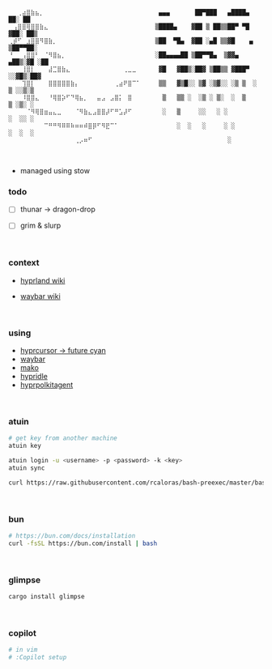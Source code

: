 ```text
⠀⠀⢀⣴⣿⣷⣦⡀⠀⠀⠀⠀⠀⠀⠀⠀⠀⠀⠀⠀⠀⠀⠀⠀⠀⠀⠀⠀⠀⠀     ▄▄▄       ██▀███   ▄████▄   ██░ ██
⠀⢠⣿⣿⢿⣿⣿⣷⣄⠀⠀⠀⠀⠀⠀⠀⠀⠀⠀⠀⠀⠀⠀⠀⠀⠀⠀⠀⠀⠀    ▒████▄    ▓██ ▒ ██▒▒██▀ ▀█  ▓██░ ██▒
⢀⡾⠋⠀⣰⣿⣿⠻⣿⣷⡀⠀⠀⠀⠀⠀⠀⠀⠀⠀⠀⠀⠀⠀⠀⠀⠀⠀⠀⠀    ▒██  ▀█▄  ▓██ ░▄█ ▒▒▓█    ▄ ▒██▀▀██░
⠘⠀⠀⢠⣿⣿⠃⠀⠈⠻⣿⣦⡀⠀⠀⠀⠀⠀⠀⠀⠀⠀⠀⠀⠀⠀⠀⠀⠀⠀    ░██▄▄▄▄██ ▒██▀▀█▄  ▒▓▓▄ ▄██▒░▓█ ░██
⠀⠀⠀⢸⣿⡇⠀⠀⠀⣼⣉⣿⣷⣄⠀⠀⠀⠀⠀⠀⠀⠀⠀⠀⠀⠀⢀⣀⣀⠀     ▓█   ▓██▒░██▓ ▒██▒▒ ▓███▀ ░░▓█▒░██▓
⠀⠀⠀⢹⣿⡇⠀⠀⠀⣿⣿⣿⣿⣿⣷⡄⠀⠀⠀⠀⠀⠀⠀⠀⢀⣴⠟⣿⠉⠁     ▒▒   ▓▒█░░ ▒▓ ░▒▓░░ ░▒ ▒  ░ ▒ ░░▒░▒
⠀⠀⠀⠸⣿⣿⣄⠀⠀⠘⢿⣿⡵⠋⠙⢿⣦⡀⠀⠀⣤⣠⠀⣠⣿⡅⠀⣿⠀⠀      ▒   ▒▒ ░  ░▒ ░ ▒░  ░  ▒    ▒ ░▒░ ░
⠀⠀⠀⠀⠈⠻⢿⣿⣶⣤⣄⣀⠀⠀⠀⠈⠻⣷⣄⣠⣿⣿⡼⠋⠛⣡⡼⠋⠀⠀      ░   ▒     ░░   ░ ░         ░  ░░ ░
⠀⠀⠀⠀⠀⠀⠀⠀⠉⠛⠛⠻⠿⠿⠷⠶⠶⠾⣿⡿⠋⠻⣟⠉⠁⠀⠀⠀⠀⠀          ░  ░   ░     ░ ░       ░  ░  ░
⠀⠀⠀⠀⠀⠀⠀⠀⠀⠀⠀⠀⠀⠀⠀⢀⡠⠶⠋⠀⠀⠀⠀⠀⠀⠀⠀⠀⠀⠀                        ░
```

<br>

* managed using stow

### todo

- [ ] thunar -> dragon-drop
- [ ] grim & slurp


<br>

### context

- [hyprland wiki](https://wiki.hypr.land/)
* [waybar wiki](https://github.com/Alexays/Waybar/wiki)

<br>

### using

- [hyprcursor -> future cyan](https://gitlab.com/Pummelfisch/future-cyan-hyprcursor)
- [waybar](https://github.com/Alexays/Waybar)
- [mako](https://github.com/emersion/mako)
- [hypridle](https://github.com/hyprwm/hypridle)
- [hyprpolkitagent](https://github.com/hyprwm/hyprpolkitagent)

<br>

### atuin

```bash
# get key from another machine
atuin key

atuin login -u <username> -p <password> -k <key>
atuin sync

curl https://raw.githubusercontent.com/rcaloras/bash-preexec/master/bash-preexec.sh -o ~/.bash-preexec.sh
```

<br>

### bun

```bash
# https://bun.com/docs/installation
curl -fsSL https://bun.com/install | bash
```

<br>

### glimpse

```bash
cargo install glimpse
```

<br>

### copilot

```bash
# in vim
# :Copilot setup
```

<br>
